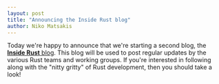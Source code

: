 ```yaml
---
layout: post
title: "Announcing the Inside Rust blog"
author: Niko Matsakis
---
```


Today we're happy to announce that we're starting a second blog, the
[**Inside Rust** blog][irb]. This blog will be used to post regular
updates by the various Rust teams and working groups. If you're
interested in following along with the "nitty gritty" of Rust
development, then you should take a look!

[irb]: /inside-rust/index.html

